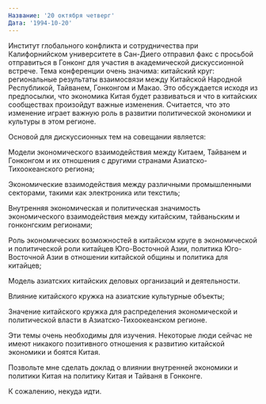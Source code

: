 ```yaml
---
Название: '20 октября четверг'
Дата: '1994-10-20'
---
```


Институт глобального конфликта и сотрудничества при Калифорнийском университете в Сан-Диего отправил факс с просьбой отправиться в Гонконг для участия в академической дискуссионной встрече. Тема конференции очень значима: китайский круг: региональные результаты взаимосвязи между Китайской Народной Республикой, Тайванем, Гонконгом и Макао. Это обсуждается исходя из предпосылки, что экономика Китая будет развиваться и что в китайских сообществах произойдут важные изменения. Считается, что это изменение играет важную роль в развитии политической экономики и культуры в этом регионе.

Основой для дискуссионных тем на совещании является:

Модели экономического взаимодействия между Китаем, Тайванем и Гонконгом и их отношения с другими странами Азиатско-Тихоокеанского региона;

Экономические взаимодействия между различными промышленными секторами, такими как электроника или текстиль;

Внутренняя экономическая и политическая значимость экономического взаимодействия между китайским, тайваньским и гонконгским регионами;

Роль экономических возможностей в китайском круге в экономической и политической роли китайцев Юго-Восточной Азии, политика Юго-Восточной Азии в отношении китайской общины и политика для китайцев;

Модель азиатских китайских деловых организаций и деятельности.

Влияние китайского кружка на азиатские культурные объекты;

Значение китайского кружка для распределения экономической и политической власти в Азиатско-Тихоокеанском регионе.

Эти темы очень необходимы для изучения. Некоторые люди сейчас не имеют никакого позитивного отношения к развитию китайской экономики и боятся Китая.

Позвольте мне сделать доклад о влиянии внутренней экономики и политики Китая на политику Китая и Тайваня в Гонконге.

К сожалению, некуда идти.

